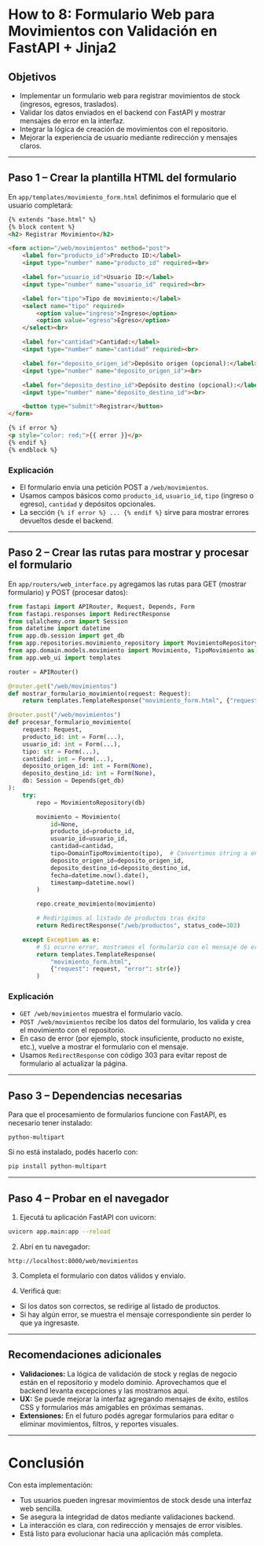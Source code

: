 #  How to 8: Formulario Web para Movimientos con Validación en FastAPI + Jinja2



## Objetivos

* Implementar un formulario web para registrar movimientos de stock (ingresos, egresos, traslados).
* Validar los datos enviados en el backend con FastAPI y mostrar mensajes de error en la interfaz.
* Integrar la lógica de creación de movimientos con el repositorio.
* Mejorar la experiencia de usuario mediante redirección y mensajes claros.

---

## Paso 1 – Crear la plantilla HTML del formulario

En `app/templates/movimiento_form.html` definimos el formulario que el usuario completará:

```html
{% extends "base.html" %}
{% block content %}
<h2> Registrar Movimiento</h2>

<form action="/web/movimientos" method="post">
    <label for="producto_id">Producto ID:</label>
    <input type="number" name="producto_id" required><br>

    <label for="usuario_id">Usuario ID:</label>
    <input type="number" name="usuario_id" required><br>

    <label for="tipo">Tipo de movimiento:</label>
    <select name="tipo" required>
        <option value="ingreso">Ingreso</option>
        <option value="egreso">Egreso</option>
    </select><br>

    <label for="cantidad">Cantidad:</label>
    <input type="number" name="cantidad" required><br>

    <label for="deposito_origen_id">Depósito origen (opcional):</label>
    <input type="number" name="deposito_origen_id"><br>

    <label for="deposito_destino_id">Depósito destino (opcional):</label>
    <input type="number" name="deposito_destino_id"><br>

    <button type="submit">Registrar</button>
</form>

{% if error %}
<p style="color: red;">{{ error }}</p>
{% endif %}
{% endblock %}
```

### Explicación

* El formulario envía una petición POST a `/web/movimientos`.
* Usamos campos básicos como `producto_id`, `usuario_id`, `tipo` (ingreso o egreso), `cantidad` y depósitos opcionales.
* La sección `{% if error %} ... {% endif %}` sirve para mostrar errores devueltos desde el backend.

---

## Paso 2 – Crear las rutas para mostrar y procesar el formulario

En `app/routers/web_interface.py` agregamos las rutas para GET (mostrar formulario) y POST (procesar datos):

```python
from fastapi import APIRouter, Request, Depends, Form
from fastapi.responses import RedirectResponse
from sqlalchemy.orm import Session
from datetime import datetime
from app.db.session import get_db
from app.repositories.movimiento_repository import MovimientoRepository
from app.domain.models.movimiento import Movimiento, TipoMovimiento as DomainTipoMovimiento
from app.web_ui import templates

router = APIRouter()

@router.get("/web/movimientos")
def mostrar_formulario_movimiento(request: Request):
    return templates.TemplateResponse("movimiento_form.html", {"request": request})

@router.post("/web/movimientos")
def procesar_formulario_movimiento(
    request: Request,
    producto_id: int = Form(...),
    usuario_id: int = Form(...),
    tipo: str = Form(...),
    cantidad: int = Form(...),
    deposito_origen_id: int = Form(None),
    deposito_destino_id: int = Form(None),
    db: Session = Depends(get_db)
):
    try:
        repo = MovimientoRepository(db)

        movimiento = Movimiento(
            id=None,
            producto_id=producto_id,
            usuario_id=usuario_id,
            cantidad=cantidad,
            tipo=DomainTipoMovimiento(tipo),  # Convertimos string a enum
            deposito_origen_id=deposito_origen_id,
            deposito_destino_id=deposito_destino_id,
            fecha=datetime.now().date(),
            timestamp=datetime.now()
        )

        repo.create_movimiento(movimiento)

        # Redirigimos al listado de productos tras éxito
        return RedirectResponse("/web/productos", status_code=303)

    except Exception as e:
        # Si ocurre error, mostramos el formulario con el mensaje de error
        return templates.TemplateResponse(
            "movimiento_form.html",
            {"request": request, "error": str(e)}
        )
```

### Explicación

* `GET /web/movimientos` muestra el formulario vacío.
* `POST /web/movimientos` recibe los datos del formulario, los valida y crea el movimiento con el repositorio.
* En caso de error (por ejemplo, stock insuficiente, producto no existe, etc.), vuelve a mostrar el formulario con el mensaje.
* Usamos `RedirectResponse` con código 303 para evitar repost de formulario al actualizar la página.

---

## Paso 3 – Dependencias necesarias

Para que el procesamiento de formularios funcione con FastAPI, es necesario tener instalado:

```
python-multipart
```

Si no está instalado, podés hacerlo con:

```bash
pip install python-multipart
```

---

## Paso 4 – Probar en el navegador

1. Ejecutá tu aplicación FastAPI con uvicorn:

```bash
uvicorn app.main:app --reload
```

2. Abrí en tu navegador:

```
http://localhost:8000/web/movimientos
```

3. Completa el formulario con datos válidos y envialo.

4. Verificá que:

* Si los datos son correctos, se redirige al listado de productos.
* Si hay algún error, se muestra el mensaje correspondiente sin perder lo que ya ingresaste.

---

## Recomendaciones adicionales

* **Validaciones:** La lógica de validación de stock y reglas de negocio están en el repositorio y modelo dominio. Aprovechamos que el backend levanta excepciones y las mostramos aquí.
* **UX:** Se puede mejorar la interfaz agregando mensajes de éxito, estilos CSS y formularios más amigables en próximas semanas.
* **Extensiones:** En el futuro podés agregar formularios para editar o eliminar movimientos, filtros, y reportes visuales.

---

# Conclusión

Con esta implementación:

* Tus usuarios pueden ingresar movimientos de stock desde una interfaz web sencilla.
* Se asegura la integridad de datos mediante validaciones backend.
* La interacción es clara, con redirección y mensajes de error visibles.
* Está listo para evolucionar hacia una aplicación más completa.